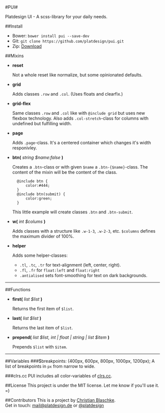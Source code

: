 #PUI#

Platdesign UI - A scss-library for your daily needs.


##Install
- Bower: `bower install pui --save-dev`
- Git: `git clone https://github.com/platdesign/pui.git`
- Zip: [Download](https://github.com/platdesign/pui/archive/v0.1.0.zip)



##Mixins
- **reset**

	Not a whole reset like normalize, but some opinionated defaults.

- **grid**

	Adds classes `.row` and `.col`. (Uses floats and clearfix.)

- **grid-flex**
	
	Same classes `.row` and `.col` like with `@include grid` but uses new flexbox technology. Also adds `.col-stretch`-class for columns with undefined but fulfilling width.

- **page**
	
	Adds `.page`-class. It's a centered container which changes it's width responivley.

- **btn(** *string $name:false* **)**

	Creates a `.btn`-class or with given `$name` a `.btn-{$name}`-class. The content of the mixin will be the content of the class.

		@include btn {
			color:#444;
		}
		@include btn(submit) {
			color:green;
		}
	
	This little example will create classes `.btn` and `.btn-submit`.

- **w(** *int $colums* **)**

	Adds classes with a structure like `.w-1-3`, `.w-2-3`, etc. `$columns` defines the maximum divider of 100%.


- **helper**
	
	Adds some helper-classes:

	- `.tl`, `.tc`, `.tr` for text-alignment (left, center, right).
	- `.fl`, `.fr` for `float:left` and `float:right`
	- `.antialised` sets font-smoothing for text on dark backgrounds.


-------

##Functions
- **first(** *list $list* **)**
	
	Returns the first item of `$list`.

- **last(** *list $list* **)**

	Returns the last item of `$list`.


- **prepend(** *list $list, int | float | string | list $item* **)**

	Prepends `$list` with `$item`.



-------



##Variables
###$breakpoints: (400px, 600px, 800px, 1000px, 1200px);
A list of breakpoints in `px` from narrow to wide.

###clrs.cc
PUI includes all color-variables of [clrs.cc](http://clrs.cc).





##License
This project is under the MIT license. Let me know if you'll use it. =)


##Contributors
This is a project by [Christian Blaschke](http://platdesign.de).	 
Get in touch: [mail@platdesign.de](mailto:mail@platdesign.de) or [@platdesign](https://twitter.com/platdesign)


